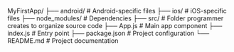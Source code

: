 MyFirstApp/
├── android/            # Android-specific files
├── ios/                # iOS-specific files
├── node_modules/       # Dependencies
├── src/                # Folder programmer creates to organize source code
├── App.js              # Main app component
├── index.js            # Entry point
├── package.json        # Project configuration
└── README.md           # Project documentation